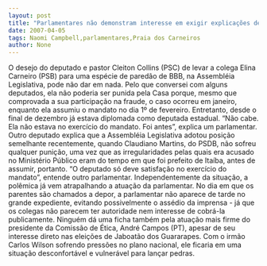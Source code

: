 ```yaml
---
layout: post
title: "Parlamentares não demonstram interesse em exigir explicações de Elina Carneiro"
date: 2007-04-05
tags: Naomi Campbell,parlamentares,Praia dos Carneiros
author: None
---
```

O desejo do deputado e pastor Cleiton Collins (PSC) de levar a colega Elina Carneiro (PSB) para uma espécie de paredão de BBB, na Assembléia Legislativa, pode não dar em nada.
Pelo que conversei com alguns deputados, ela não poderia ser punida pela Casa porque, mesmo que comprovada a sua participação na fraude, o caso ocorreu em janeiro, enquanto ela assumiu o mandato no dia 1º de fevereiro. Entretanto, desde o final de dezembro já estava diplomada como deputada estadual.
“Não cabe. Ela não estava no exercício do mandato. Foi antes”, explica um parlamentar.
Outro deputado explica que a Assembléia Legislativa adotou posição semelhante recentemente, quando Claudiano Martins, do PSDB, não sofreu qualquer punição, uma vez que as irregularidades pelas quais era acusado no Ministério Público eram do tempo em que foi prefeito de Itaíba, antes de assumir, portanto.
“O deputado só deve satisfação no exercício do mandato”, entende outro parlamentar.
Independentemente da situação, a polêmica já vem atrapalhando a atuação da parlamentar. No dia em que os parentes são chamados a depor, a parlamentar não aparece de tarde no grande expediente, evitando possivelmente o assédio da imprensa - já que os colegas não parecem ter autoridade nem interesse de cobrá-la publicamente.
Ninguém dá uma ficha também pela atuação mais firme do presidente da Comissão de Ética, André Campos (PT), apesar de seu interesse direto nas eleições de Jaboatão dos Guararapes. Com o irmão Carlos Wilson sofrendo pressões no plano nacional, ele ficaria em uma situação desconfortável e vulnerável para lançar pedras. 